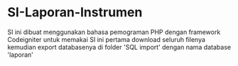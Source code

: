 # SI-Laporan-Instrumen
SI ini dibuat menggunakan bahasa pemograman PHP dengan framework Codeigniter
untuk memakai SI ini pertama download seluruh filenya kemudian export databasenya di folder 'SQL import' dengan nama database 'laporan'
